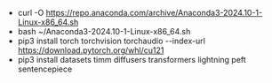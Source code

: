 - curl -O https://repo.anaconda.com/archive/Anaconda3-2024.10-1-Linux-x86_64.sh
- bash ~/Anaconda3-2024.10-1-Linux-x86_64.sh
- pip3 install torch torchvision torchaudio --index-url https://download.pytorch.org/whl/cu121
- pip3 install datasets timm diffusers transformers lightning peft sentencepiece